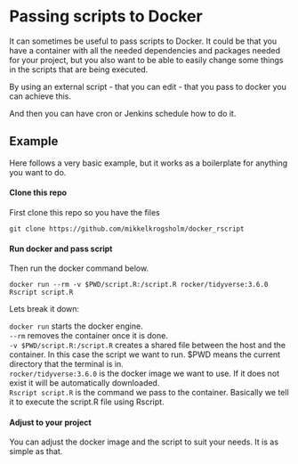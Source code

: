 # Passing scripts to Docker

It can sometimes be useful to pass scripts to Docker. It could be that you have a container with all the needed dependencies and packages needed for your project, but you also want to be able to easily change some things in the scripts that are being executed.

By using an external script - that you can edit - that you pass to docker you can achieve this. 

And then you can have cron or Jenkins schedule how to do it.

## Example

Here follows a very basic example, but it works as a boilerplate for anything you want to do.


#### Clone this repo

First clone this repo so you have the files

```
git clone https://github.com/mikkelkrogsholm/docker_rscript
```

#### Run docker and pass script

Then run the docker command below.

```
docker run --rm -v $PWD/script.R:/script.R rocker/tidyverse:3.6.0 Rscript script.R
```

Lets break it down:

`docker run` starts the docker engine.   
`--rm` removes the container once it is done.   
`-v $PWD/script.R:/script.R` creates a shared file between the host and the container. In this case the script we want to run. $PWD means the current directory that the terminal is in.    
`rocker/tidyverse:3.6.0` is the docker image we want to use. If it does not exist it will be automatically downloaded.     
`Rscript script.R` is the command we pass to the container. Basically we tell it to execute the script.R file using Rscript.

#### Adjust to your project
You can adjust the docker image and the script to suit your needs. It is as simple as that.